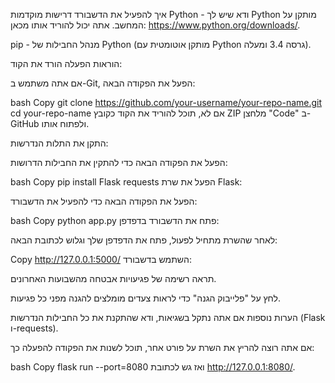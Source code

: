 איך להפעיל את הדשבורד
דרישות מוקדמות
Python - ודא שיש לך Python מותקן על המחשב. אתה יכול להוריד אותו מכאן: https://www.python.org/downloads/.

pip - מנהל החבילות של Python (מותקן אוטומטית עם Python גרסה 3.4 ומעלה).

הוראות הפעלה
הורד את הקוד:

אם אתה משתמש ב-Git, הפעל את הפקודה הבאה:

bash
Copy
git clone https://github.com/your-username/your-repo-name.git
cd your-repo-name
אם לא, תוכל להוריד את הקוד כקובץ ZIP מלחצן "Code" ב-GitHub ולפתוח אותו.

התקן את התלות הנדרשות:

הפעל את הפקודה הבאה כדי להתקין את החבילות הדרושות:

bash
Copy
pip install Flask requests
הפעל את שרת Flask:

הפעל את הפקודה הבאה כדי להפעיל את הדשבורד:

bash
Copy
python app.py
פתח את הדשבורד בדפדפן:

לאחר שהשרת מתחיל לפעול, פתח את הדפדפן שלך וגלוש לכתובת הבאה:

Copy
http://127.0.0.1:5000/
השתמש בדשבורד:

תראה רשימה של פגיעויות אבטחה מהשבועות האחרונים.

לחץ על "פלייבוק הגנה" כדי לראות צעדים מומלצים להגנה מפני כל פגיעות.

הערות נוספות
אם אתה נתקל בשגיאות, ודא שהתקנת את כל החבילות הנדרשות (Flask ו-requests).

אם אתה רוצה להריץ את השרת על פורט אחר, תוכל לשנות את הפקודה להפעלה כך:

bash
Copy
flask run --port=8080
ואז גש לכתובת http://127.0.0.1:8080/.
